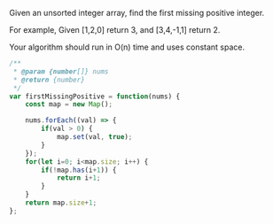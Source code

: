Given an unsorted integer array, find the first missing positive integer.

For example,
Given [1,2,0] return 3,
and [3,4,-1,1] return 2.

Your algorithm should run in O(n) time and uses constant space.

```js
/**
 * @param {number[]} nums
 * @return {number}
 */
var firstMissingPositive = function(nums) {
    const map = new Map();

    nums.forEach((val) => {
        if(val > 0) {
            map.set(val, true);
        }
    });
    for(let i=0; i<map.size; i++) {
        if(!map.has(i+1)) {
            return i+1;
        }
    }
    return map.size+1;
};
```
